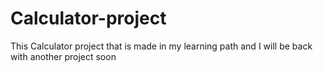 # Calculator-project
This Calculator project that is made in my learning path and I will be back with another project soon

